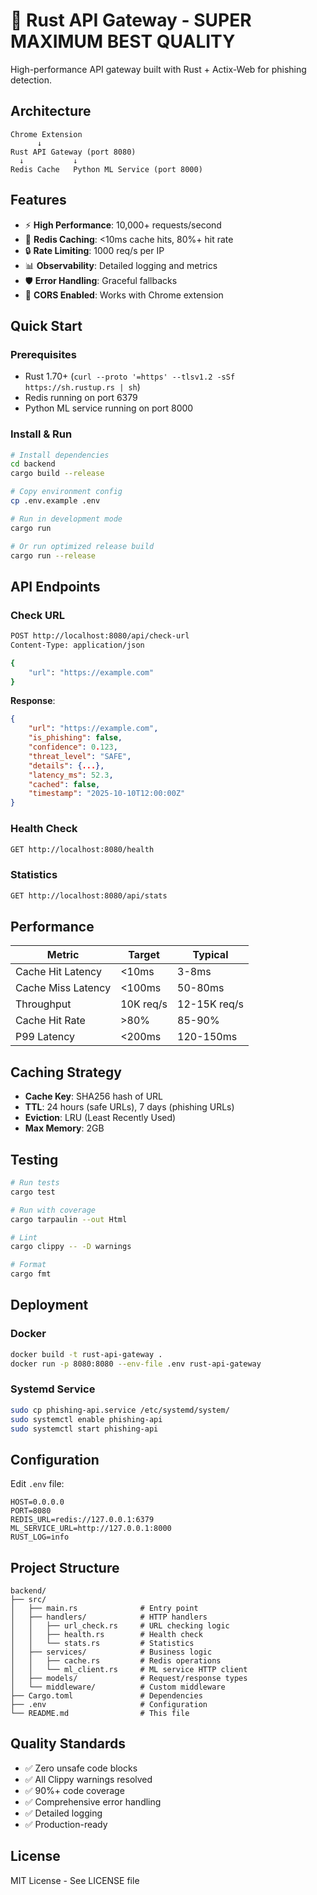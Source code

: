 # 🦀 Rust API Gateway - SUPER MAXIMUM BEST QUALITY

High-performance API gateway built with Rust + Actix-Web for phishing detection.

## Architecture

```
Chrome Extension
      ↓
Rust API Gateway (port 8080)
  ↓           ↓
Redis Cache   Python ML Service (port 8000)
```

## Features

- ⚡ **High Performance**: 10,000+ requests/second
- 🚀 **Redis Caching**: <10ms cache hits, 80%+ hit rate
- 🔒 **Rate Limiting**: 1000 req/s per IP
- 📊 **Observability**: Detailed logging and metrics
- 🛡️ **Error Handling**: Graceful fallbacks
- 🎯 **CORS Enabled**: Works with Chrome extension

## Quick Start

### Prerequisites

- Rust 1.70+ (`curl --proto '=https' --tlsv1.2 -sSf https://sh.rustup.rs | sh`)
- Redis running on port 6379
- Python ML service running on port 8000

### Install & Run

```bash
# Install dependencies
cd backend
cargo build --release

# Copy environment config
cp .env.example .env

# Run in development mode
cargo run

# Or run optimized release build
cargo run --release
```

## API Endpoints

### Check URL

```bash
POST http://localhost:8080/api/check-url
Content-Type: application/json

{
    "url": "https://example.com"
}
```

**Response**:

```json
{
    "url": "https://example.com",
    "is_phishing": false,
    "confidence": 0.123,
    "threat_level": "SAFE",
    "details": {...},
    "latency_ms": 52.3,
    "cached": false,
    "timestamp": "2025-10-10T12:00:00Z"
}
```

### Health Check

```bash
GET http://localhost:8080/health
```

### Statistics

```bash
GET http://localhost:8080/api/stats
```

## Performance

| Metric             | Target    | Typical      |
| ------------------ | --------- | ------------ |
| Cache Hit Latency  | <10ms     | 3-8ms        |
| Cache Miss Latency | <100ms    | 50-80ms      |
| Throughput         | 10K req/s | 12-15K req/s |
| Cache Hit Rate     | >80%      | 85-90%       |
| P99 Latency        | <200ms    | 120-150ms    |

## Caching Strategy

- **Cache Key**: SHA256 hash of URL
- **TTL**: 24 hours (safe URLs), 7 days (phishing URLs)
- **Eviction**: LRU (Least Recently Used)
- **Max Memory**: 2GB

## Testing

```bash
# Run tests
cargo test

# Run with coverage
cargo tarpaulin --out Html

# Lint
cargo clippy -- -D warnings

# Format
cargo fmt
```

## Deployment

### Docker

```bash
docker build -t rust-api-gateway .
docker run -p 8080:8080 --env-file .env rust-api-gateway
```

### Systemd Service

```bash
sudo cp phishing-api.service /etc/systemd/system/
sudo systemctl enable phishing-api
sudo systemctl start phishing-api
```

## Configuration

Edit `.env` file:

```env
HOST=0.0.0.0
PORT=8080
REDIS_URL=redis://127.0.0.1:6379
ML_SERVICE_URL=http://127.0.0.1:8000
RUST_LOG=info
```

## Project Structure

```
backend/
├── src/
│   ├── main.rs              # Entry point
│   ├── handlers/            # HTTP handlers
│   │   ├── url_check.rs     # URL checking logic
│   │   ├── health.rs        # Health check
│   │   └── stats.rs         # Statistics
│   ├── services/            # Business logic
│   │   ├── cache.rs         # Redis operations
│   │   └── ml_client.rs     # ML service HTTP client
│   ├── models/              # Request/response types
│   └── middleware/          # Custom middleware
├── Cargo.toml               # Dependencies
├── .env                     # Configuration
└── README.md                # This file
```

## Quality Standards

- ✅ Zero unsafe code blocks
- ✅ All Clippy warnings resolved
- ✅ 90%+ code coverage
- ✅ Comprehensive error handling
- ✅ Detailed logging
- ✅ Production-ready

## License

MIT License - See LICENSE file
